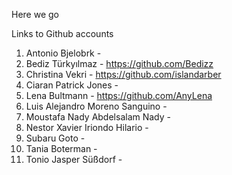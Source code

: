 Here we go

Links to Github accounts

1.	Antonio	Bjelobrk -
2.	Bediz	Türkyılmaz - https://github.com/Bedizz
3.	Christina	Vekri - https://github.com/islandarber
4.	Ciaran Patrick	Jones - 
5.	Lena	Bultmann - https://github.com/AnyLena
6.	Luis Alejandro	Moreno Sanguino - 
7.	Moustafa Nady Abdelsalam	Nady - 
8.	Nestor Xavier	Iriondo Hilario - 
9.	Subaru	Goto - 
10.	Tania	Boterman - 
11.	Tonio Jasper	Süßdorf - 
